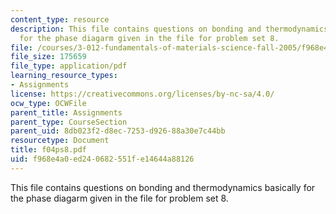 ```yaml
---
content_type: resource
description: This file contains questions on bonding and thermodynamics basically
  for the phase diagarm given in the file for problem set 8.
file: /courses/3-012-fundamentals-of-materials-science-fall-2005/f968e4a0ed240682551fe14644a88126_f04ps8.pdf
file_size: 175659
file_type: application/pdf
learning_resource_types:
- Assignments
license: https://creativecommons.org/licenses/by-nc-sa/4.0/
ocw_type: OCWFile
parent_title: Assignments
parent_type: CourseSection
parent_uid: 8db023f2-d8ec-7253-d926-88a30e7c44bb
resourcetype: Document
title: f04ps8.pdf
uid: f968e4a0-ed24-0682-551f-e14644a88126
---
```

This file contains questions on bonding and thermodynamics basically for the phase diagarm given in the file for problem set 8.